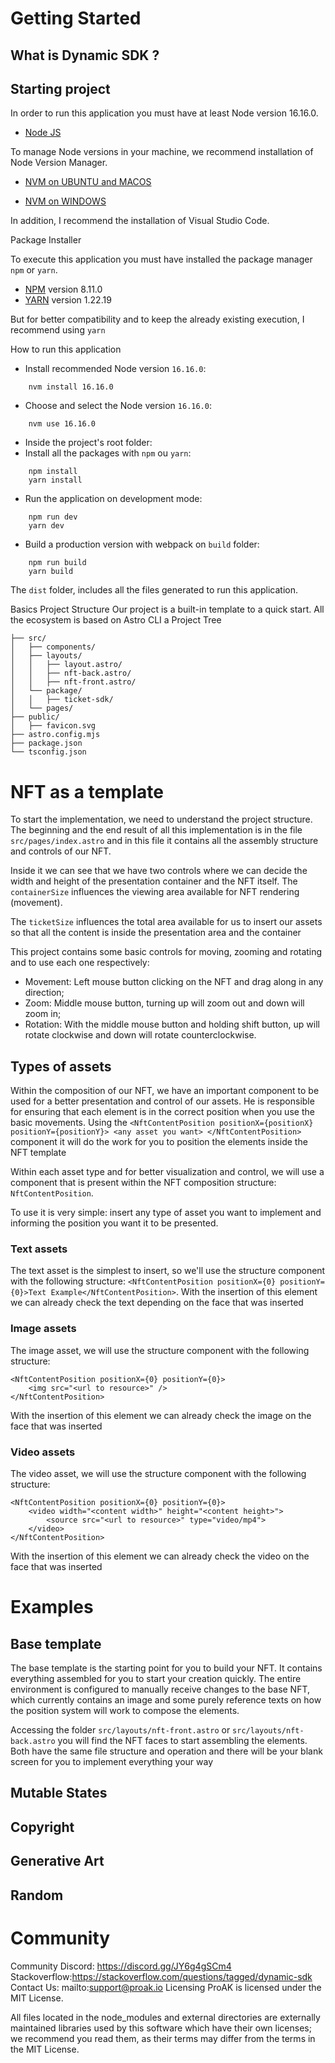 # Getting Started


## What is Dynamic SDK ?

## Starting project

In order to run this application you must have at least Node version 16.16.0.

-   [Node JS](https://nodejs.dev/download/)

To manage Node versions in your machine, we recommend installation of Node Version Manager.

-   [NVM on UBUNTU and MACOS](https://github.com/nvm-sh/nvm)

-   [NVM on WINDOWS](https://github.com/coreybutler/nvm-windows)

In addition, I recommend the installation of Visual Studio Code.

Package Installer

To execute this application you must have installed the package manager `npm` or `yarn`.

-   [NPM](https://www.npmjs.com/get-npm) version 8.11.0
-   [YARN](https://classic.yarnpkg.com/en/docs/install/#windows-stable) version 1.22.19

But for better compatibility and to keep the already existing execution, I recommend using `yarn`

How to run this application

-   Install recommended Node version `16.16.0`:

```
    nvm install 16.16.0
```

-   Choose and select the Node version `16.16.0`:

```
    nvm use 16.16.0
```
-   Inside the project's root folder:
-   Install all the packages with `npm` ou `yarn`:

```
    npm install
    yarn install
```

-   Run the application on development mode:

```
    npm run dev
    yarn dev
```

-   Build a production version with webpack on `build` folder:

```
    npm run build
    yarn build
```

The `dist` folder, includes all the files generated to run this application.

Basics
Project Structure
Our project is a built-in template to a quick start. All the ecosystem is based on Astro CLI a
Project Tree
```
├── src/
│   ├── components/
│   ├── layouts/
│   │   ├── layout.astro/
│   │   ├── nft-back.astro/
│   │   ├── nft-front.astro/
│   └── package/
│   │   ├── ticket-sdk/
│   └── pages/
├── public/
│   ├── favicon.svg
├── astro.config.mjs
├── package.json
└── tsconfig.json
```

# NFT as a template
To start the implementation, we need to understand the project structure. The beginning and the end result of all this implementation is in the file `src/pages/index.astro` and in this file it contains all the assembly structure and controls of our NFT.

Inside it we can see that we have two controls where we can decide the width and height of the presentation container and the NFT itself. The `containerSize` influences the viewing area available for NFT rendering (movement).

The `ticketSize` influences the total area available for us to insert our assets so that all the content is inside the presentation area and the container

This project contains some basic controls for moving, zooming and rotating and to use each one respectively:
- Movement: Left mouse button clicking on the NFT and drag along in any direction;
- Zoom: Middle mouse button, turning up will zoom out and down will zoom in;
- Rotation: With the middle mouse button and holding shift button, up will rotate clockwise and down will rotate counterclockwise.

## Types of assets
Within the composition of our NFT, we have an important component to be used for a better presentation and control of our assets. He is responsible for ensuring that each element is in the correct position when you use the basic movements. Using the `<NftContentPosition positionX={positionX} positionY={positionY}> <any asset you want> </NftContentPosition>` component it will do the work for you to position the elements inside the NFT template

Within each asset type and for better visualization and control, we will use a component that is present within the NFT composition structure: `NftContentPosition`.

To use it is very simple: insert any type of asset you want to implement and informing the position you want it to be presented.

### Text assets
The text asset is the simplest to insert, so we'll use the structure component with the following structure: `<NftContentPosition positionX={0} positionY={0}>Text Example</NftContentPosition>`. With the insertion of this element we can already check the text depending on the face that was inserted

### Image assets
The image asset, we will use the structure component with the following structure:

```
<NftContentPosition positionX={0} positionY={0}>
    <img src="<url to resource>" />
</NftContentPosition>
```

With the insertion of this element we can already check the image on the face that was inserted

### Video assets
The video asset, we will use the structure component with the following structure:

```
<NftContentPosition positionX={0} positionY={0}>
    <video width="<content width>" height="<content height>">
        <source src="<url to resource>" type="video/mp4">
    </video>
</NftContentPosition>
```

With the insertion of this element we can already check the video on the face that was inserted

# Examples
## Base template
The base template is the starting point for you to build your NFT. It contains everything assembled for you to start your creation quickly. The entire environment is configured to manually receive changes to the base NFT, which currently contains an image and some purely reference texts on how the position system will work to compose the elements.

Accessing the folder `src/layouts/nft-front.astro` or `src/layouts/nft-back.astro` you will find the NFT faces to start assembling the elements. Both have the same file structure and operation and there will be your blank screen for you to implement everything your way

## Mutable States

## Copyright

## Generative Art

## Random

# Community
Community Discord: https://discord.gg/JY6g4gSCm4
Stackoverflow:https://stackoverflow.com/questions/tagged/dynamic-sdk
Contact Us: mailto:support@proak.io
Licensing
ProAK is licensed under the MIT License.

All files located in the node_modules and external directories are externally maintained libraries used by this software which have their own licenses; we recommend you read them, as their terms may differ from the terms in the MIT License.
